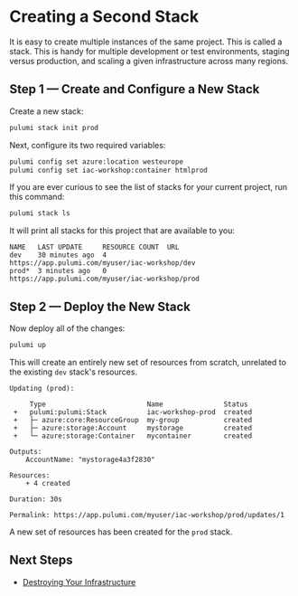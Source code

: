 # Creating a Second Stack

It is easy to create multiple instances of the same project. This is called a stack. This is handy for multiple development or test environments, staging versus production, and scaling a given infrastructure across many regions.

## Step 1 &mdash; Create and Configure a New Stack

Create a new stack:

```bash
pulumi stack init prod
```

Next, configure its two required variables:

```bash
pulumi config set azure:location westeurope
pulumi config set iac-workshop:container htmlprod
```

If you are ever curious to see the list of stacks for your current project, run this command:

```bash
pulumi stack ls
```

It will print all stacks for this project that are available to you:

```
NAME   LAST UPDATE     RESOURCE COUNT  URL
dev    30 minutes ago  4               https://app.pulumi.com/myuser/iac-workshop/dev
prod*  3 minutes ago   0               https://app.pulumi.com/myuser/iac-workshop/prod
```

## Step 2 &mdash; Deploy the New Stack

Now deploy all of the changes:

```bash
pulumi up
```

This will create an entirely new set of resources from scratch, unrelated to the existing `dev` stack's resources.

```
Updating (prod):

     Type                         Name               Status
 +   pulumi:pulumi:Stack          iac-workshop-prod  created
 +   ├─ azure:core:ResourceGroup  my-group           created     
 +   ├─ azure:storage:Account     mystorage          created     
 +   └─ azure:storage:Container   mycontainer        created 

Outputs:
    AccountName: "mystorage4a3f2830"

Resources:
    + 4 created

Duration: 30s

Permalink: https://app.pulumi.com/myuser/iac-workshop/prod/updates/1
```

A new set of resources has been created for the `prod` stack.

## Next Steps

* [Destroying Your Infrastructure](./07-destroying-your-infrastructure.md)
